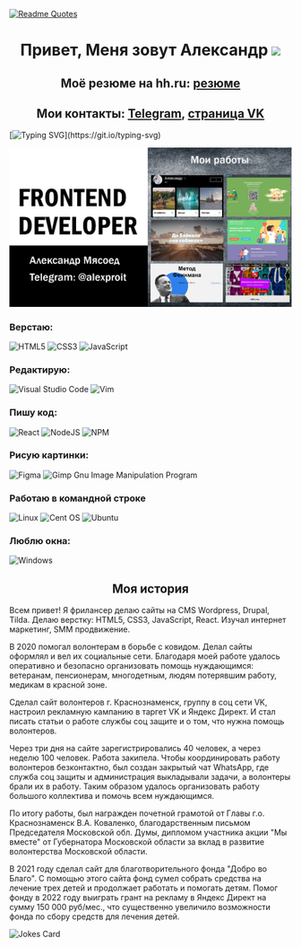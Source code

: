 [![Readme Quotes](https://quotes-github-readme.vercel.app/api?type=horizontal&theme=dark)](https://github.com/piyushsuthar/github-readme-quotes)


<h1 align="center">Привет, Меня зовут Александр
<img src="https://github.com/blackcater/blackcater/raw/main/images/Hi.gif" height="32"/></h1>
<h2 align="center">Моё резюме на hh.ru: <a target="_blank" href="https://hh.ru/resume/7cffa8beff09c2630b0039ed1f63534d467041">резюме</a></h2>
<h2 align="center">Мои контакты: <a target="_blank" href="https://t.me/Aleksandr_Myasoed">Telegram</a>, <a target="_blank" href="https://vk.com/amyasoed">страница VK</a> </h2>

[![Typing SVG](https://readme-typing-svg.herokuapp.com?lines=%D0%AF+Frontend+%D1%80%D0%B0%D0%B7%D1%80%D0%B0%D0%B1%D0%BE%D1%82%D1%87%D0%B8%D0%BA.;%D0%92%D0%B5%D1%80%D1%81%D1%82%D0%B0%D1%8E+%D0%B2+HTML%2C+CSS%2C+JSX.;%D0%9F%D0%B8%D1%88%D1%83+%D0%BA%D0%BE%D0%B4+%D0%BD%D0%B0+React.;%E2%9A%A1%D0%98%D1%89%D1%83+%D1%80%D0%B0%D0%B1%D0%BE%D1%82%D1%83.)](https://git.io/typing-svg)

![Я веб разработчик](https://github.com/myasoedas/myasoedas/blob/main/github003.jpg)

### Верстаю:
![HTML5](https://img.shields.io/badge/html5-%23E34F26.svg?style=for-the-badge&logo=html5&logoColor=white)
![CSS3](https://img.shields.io/badge/css3-%231572B6.svg?style=for-the-badge&logo=css3&logoColor=white)
![JavaScript](https://img.shields.io/badge/javascript-%23323330.svg?style=for-the-badge&logo=javascript&logoColor=%23F7DF1E)

### Редактирую:
![Visual Studio Code](https://img.shields.io/badge/Visual%20Studio%20Code-0078d7.svg?style=for-the-badge&logo=visual-studio-code&logoColor=white)
![Vim](https://img.shields.io/badge/VIM-%2311AB00.svg?style=for-the-badge&logo=vim&logoColor=white)

### Пишу код:
![React](https://img.shields.io/badge/react-%2320232a.svg?style=for-the-badge&logo=react&logoColor=%2361DAFB)
![NodeJS](https://img.shields.io/badge/node.js-6DA55F?style=for-the-badge&logo=node.js&logoColor=white)
![NPM](https://img.shields.io/badge/NPM-%23000000.svg?style=for-the-badge&logo=npm&logoColor=white)

### Рисую картинки:
![Figma](https://img.shields.io/badge/figma-%23F24E1E.svg?style=for-the-badge&logo=figma&logoColor=white)
![Gimp Gnu Image Manipulation Program](https://img.shields.io/badge/Gimp-657D8B?style=for-the-badge&logo=gimp&logoColor=FFFFFF)

### Работаю в командной строке
![Linux](https://img.shields.io/badge/Linux-FCC624?style=for-the-badge&logo=linux&logoColor=black)
![Cent OS](https://img.shields.io/badge/cent%20os-002260?style=for-the-badge&logo=centos&logoColor=F0F0F0)
![Ubuntu](https://img.shields.io/badge/Ubuntu-E95420?style=for-the-badge&logo=ubuntu&logoColor=white)

### Люблю окна:
![Windows](https://img.shields.io/badge/Windows-0078D6?style=for-the-badge&logo=windows&logoColor=white)

<h2 align="center">Моя история</h2>

<p>Всем привет! Я фрилансер делаю сайты на CMS Wordpress, Drupal, Tilda. Делаю верстку: HTML5, CSS3, JavaScript, React. Изучал интернет маркетинг, SMM продвижение.</p>

<p>В 2020 помогал волонтерам в борьбе с ковидом. Делал сайты оформлял и вел их социальные сети. Благодаря моей работе удалось оперативно и безопасно организовать помощь нуждающимся: ветеранам, пенсионерам, многодетным, людям потерявшим работу, медикам в красной зоне.</p>

<p>Сделал сайт волонтеров г. Краснознаменск, группу в соц сети VK, настроил рекламную кампанию в таргет VK и Яндекс Директ. И стал писать статьи о работе службы соц защите и о том, что нужна помощь волонтеров.</p>
<p>Через три дня на сайте зарегистрировались 40 человек, а через неделю 100 человек. Работа закипела. Чтобы координировать работу волонтеров безконтактно, был создан закрытый чат WhatsApp, где служба соц защиты и администрация выкладывали задачи, а волонтеры брали их в работу. Таким образом удалось организовать работу большого коллектива и помочь всем нуждающимся.</p>

<p>По итогу работы, был награжден почетной грамотой от Главы г.о. Краснознаменск В.А. Коваленко, благодарственным письмом Председателя Московской обл. Думы, дипломом участника акции "Мы вместе" от Губернатора Московской области за вклад в развитие волонтерства Московской области.</p>

<p>В 2021 году сделал сайт для благотворительного фонда "Добро во Благо". С помощью этого сайта фонд сумел собрать средства на лечение трех детей и продолжает работать и помогать детям. Помог фонду в 2022 году выиграть грант на рекламу в Яндекс Директ на сумму 150 000 руб/мес., что существенно увеличило возможности фонда по сбору средств для лечения детей.</p>

![Jokes Card](https://readme-jokes.vercel.app/api)



<!--
**myasoedas/myasoedas** is a ✨ _special_ ✨ repository because its `README.md` (this file) appears on your GitHub profile.

Here are some ideas to get you started:

- 🔭 I’m currently working on ...
- 🌱 I’m currently learning ...
- 👯 I’m looking to collaborate on ...
- 🤔 I’m looking for help with ...
- 💬 Ask me about ...
- 📫 How to reach me: ...
- 😄 Pronouns: ...
- ⚡ Fun fact: ...
-->
